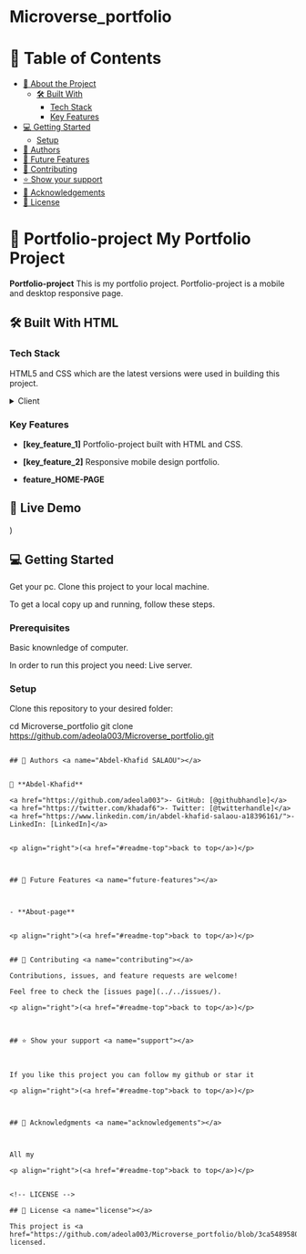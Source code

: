 # Microverse_portfolio

<a name="readme-top"></a>


# 📗 Table of Contents

- [📖 About the Project](#about-project)
  - [🛠 Built With](#built-with)
    - [Tech Stack](#tech-stack)
    - [Key Features](#key-features)
- [💻 Getting Started](#getting-started)
  - [Setup](#setup)
- [👥 Authors](#authors)
- [🔭 Future Features](#future-features)
- [🤝 Contributing](#contributing)
- [⭐️ Show your support](#support)
- [🙏 Acknowledgements](#acknowledgements)
- [📝 License](#license)

<!-- PROJECT DESCRIPTION -->

# 📖  Portfolio-project <a name=" Portfolio-project">My Portfolio Project</a>



**Portfolio-project** This is my portfolio project. 
Portfolio-project is a mobile and desktop responsive page.

## 🛠 Built With HTML <a name="For Text"></a>

### Tech Stack <a name="tech-stack"></a>

HTML5 and CSS which are the latest versions were used in building this project.


<details>
  <summary>Client</summary>
  <ul>
    <li><a href="https://reactjs.org/">JAVASCRIPT</a></li>
  </ul>
</details>




### Key Features <a name="key-features"></a>

- **[key_feature_1]** Portfolio-project built with HTML and CSS.
- **[key_feature_2]** Responsive mobile design portfolio.


- **feature_HOME-PAGE**

## 🚀 Live Demo <a name="Live Demo"></a>


)


## 💻 Getting Started <a name="getting-started"></a>

Get your pc.
Clone this project to your local machine.

To get a local copy up and running, follow these steps.



### Prerequisites
Basic knownledge of computer.

In order to run this project you need:
Live server.

### Setup

Clone this repository to your desired folder:

  cd Microverse_portfolio
  git clone https://github.com/adeola003/Microverse_portfolio.git
```

## 👥 Authors <a name="Abdel-Khafid SALAOU"></a>


👤 **Abdel-Khafid**

<a href="https://github.com/adeola003">- GitHub: [@githubhandle]</a>
<a href="https://twitter.com/khadaf6">- Twitter: [@twitterhandle]</a>
<a href="https://www.linkedin.com/in/abdel-khafid-salaou-a18396161/">- LinkedIn: [LinkedIn]</a>


<p align="right">(<a href="#readme-top">back to top</a>)</p>



## 🔭 Future Features <a name="future-features"></a>



- **About-page**


<p align="right">(<a href="#readme-top">back to top</a>)</p>


## 🤝 Contributing <a name="contributing"></a>

Contributions, issues, and feature requests are welcome!

Feel free to check the [issues page](../../issues/).

<p align="right">(<a href="#readme-top">back to top</a>)</p>



## ⭐️ Show your support <a name="support"></a>



If you like this project you can follow my github or star it

<p align="right">(<a href="#readme-top">back to top</a>)</p>



## 🙏 Acknowledgments <a name="acknowledgements"></a>



All my 

<p align="right">(<a href="#readme-top">back to top</a>)</p>


<!-- LICENSE -->

## 📝 License <a name="license"></a>

This project is <a href="https://github.com/adeola003/Microverse_portfolio/blob/3ca5489580c13cb372bd064c1f13825c2d17ba40/LICENSE.md">MIT</a> licensed.
